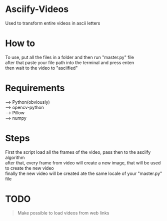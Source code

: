 # Asciify-Videos
Used to transform entire videos in ascii letters

# How to
To use, put all the files in a folder and then run "master.py" file  
after that paste your file path into the terminal and press enten  
then wait to the video to "asciified"

# Requirements
--> Python(obviously)  
--> opencv-python  
--> Pillow  
--> numpy

# Steps
First the script load all the frames of the video, pass then to the asciify algorithm  
after that, every frame from video will create a new image, that will be used to create the new video  
finally the new video will be created ate the same locale of your "master.py" file

# TODO
> Make possible to load videos from web links
